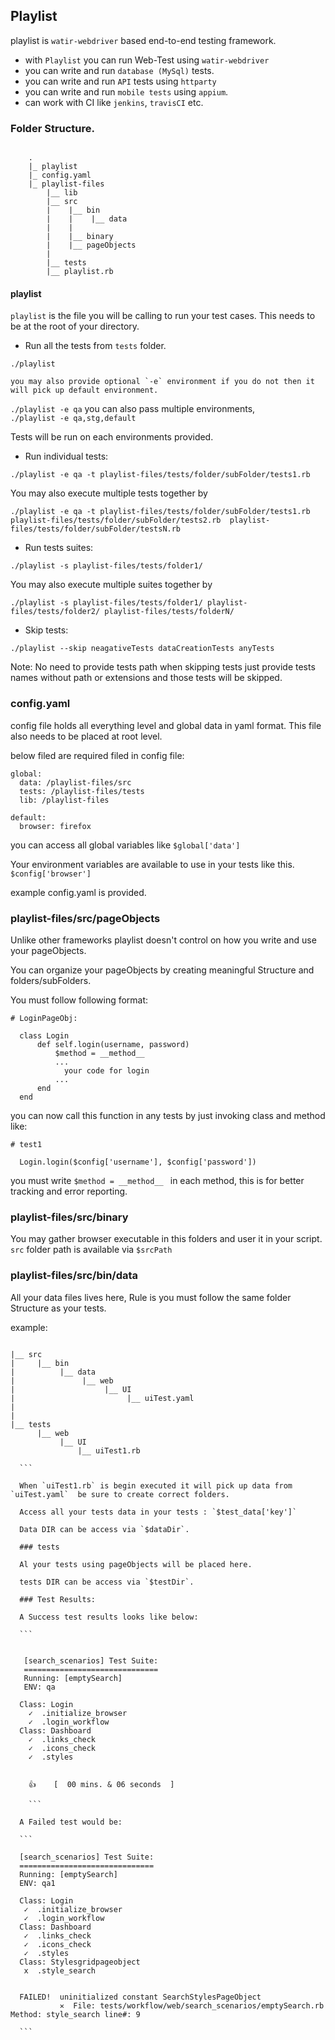## Playlist

playlist is `watir-webdriver` based end-to-end testing framework.

* with `Playlist` you can run Web-Test using `watir-webdriver`
* you can write and run `database (MySql)` tests.
* you can write and run `API` tests using `httparty`
* you can write and run `mobile tests` using `appium`.
* can work with CI like `jenkins`, `travisCI` etc.

### Folder Structure.

  ```

      .
      |_ playlist
      |_ config.yaml
      |_ playlist-files
          |__ lib
          |__ src
          |    |__ bin
          |    |    |__ data
          |    |
          |    |__ binary
          |    |__ pageObjects
          |
          |__ tests
          |__ playlist.rb

   ```


#### playlist

`playlist` is the file you will be calling to run your test cases. This needs to be at the root of your directory.

* Run all the tests from `tests` folder.

``` ./playlist ```

    you may also provide optional `-e` environment if you do not then it will pick up default environment.

``` ./playlist -e qa ```  you can also pass multiple environments,  
``` ./playlist -e qa,stg,default ```

Tests will be run on each environments provided.


* Run individual tests:

 ``` ./playlist -e qa -t playlist-files/tests/folder/subFolder/tests1.rb ```

 You may also execute multiple tests together by


 ```
 ./playlist -e qa -t playlist-files/tests/folder/subFolder/tests1.rb playlist-files/tests/folder/subFolder/tests2.rb  playlist-files/tests/folder/subFolder/testsN.rb

  ```

  * Run tests suites:

  ``` ./playlist -s playlist-files/tests/folder1/ ```


  You may also execute multiple suites together by


  ```
  ./playlist -s playlist-files/tests/folder1/ playlist-files/tests/folder2/ playlist-files/tests/folderN/

  ```

  * Skip tests:

  ``` ./playlist --skip neagativeTests dataCreationTests anyTests ```

  Note: No need to provide tests path when skipping tests just provide tests names without path or extensions and those tests will be skipped.

### config.yaml

  config file holds all everything level and global data in yaml format. This file also needs to be placed at root level.

  below filed are required filed in config file:

  ```
  global:
    data: /playlist-files/src
    tests: /playlist-files/tests
    lib: /playlist-files

  default:
    browser: firefox

  ```
  you can access all global variables like `$global['data']`

  Your environment variables are available to use in your tests like this. `$config['browser']`

  example config.yaml is provided.

  ### playlist-files/src/pageObjects

  Unlike other frameworks playlist doesn't control on how you write and use your pageObjects.

  You can organize your pageObjects by creating meaningful Structure and folders/subFolders.

  You must follow following format:

  ```
  # LoginPageObj:

    class Login
        def self.login(username, password)
            $method = __method__
            ...
              your code for login
            ...  
        end
    end

  ```

  you can now call this function in any tests by just invoking class and method like:

  ```
  # test1

    Login.login($config['username'], $config['password'])

  ```
  you must write `$method = __method__ ` in each method, this is for better tracking and error reporting.


  ### playlist-files/src/binary

  You may gather browser executable in this folders and user it in your script. `src` folder path is available via `$srcPath`


  ### playlist-files/src/bin/data

  All your data files lives here, Rule is you must follow the same folder Structure as your tests.

  example:

  ```

  |__ src
  |     |__ bin
  |          |__ data
  |               |__ web
  |                    |__ UI
  |                         |__ uiTest.yaml
  |
  |
  |__ tests
        |__ web
             |__ UI
                 |__ uiTest1.rb

    ```

    When `uiTest1.rb` is begin executed it will pick up data from `uiTest.yaml`  be sure to create correct folders.

    Access all your tests data in your tests : `$test_data['key']`

    Data DIR can be access via `$dataDir`.

    ### tests

    Al your tests using pageObjects will be placed here.

    tests DIR can be access via `$testDir`.

    ### Test Results:

    A Success test results looks like below:

    ```


     [search_scenarios] Test Suite:
     ==============================
     Running: [emptySearch]
     ENV: qa

    Class: Login
      ✓  .initialize_browser
      ✓  .login_workflow
    Class: Dashboard
      ✓  .links_check
      ✓  .icons_check
      ✓  .styles


      👍    [  00 mins. & 06 seconds  ]

      ```

    A Failed test would be:

    ```

    [search_scenarios] Test Suite:
    ==============================
    Running: [emptySearch]
    ENV: qa1

    Class: Login
     ✓  .initialize_browser
     ✓  .login_workflow
    Class: Dashboard
     ✓  .links_check
     ✓  .icons_check
     ✓  .styles
    Class: Stylesgridpageobject
     x  .style_search


    FAILED!  uninitialized constant SearchStylesPageObject
             ✕  File: tests/workflow/web/search_scenarios/emptySearch.rb  Method: style_search line#: 9

    ```
